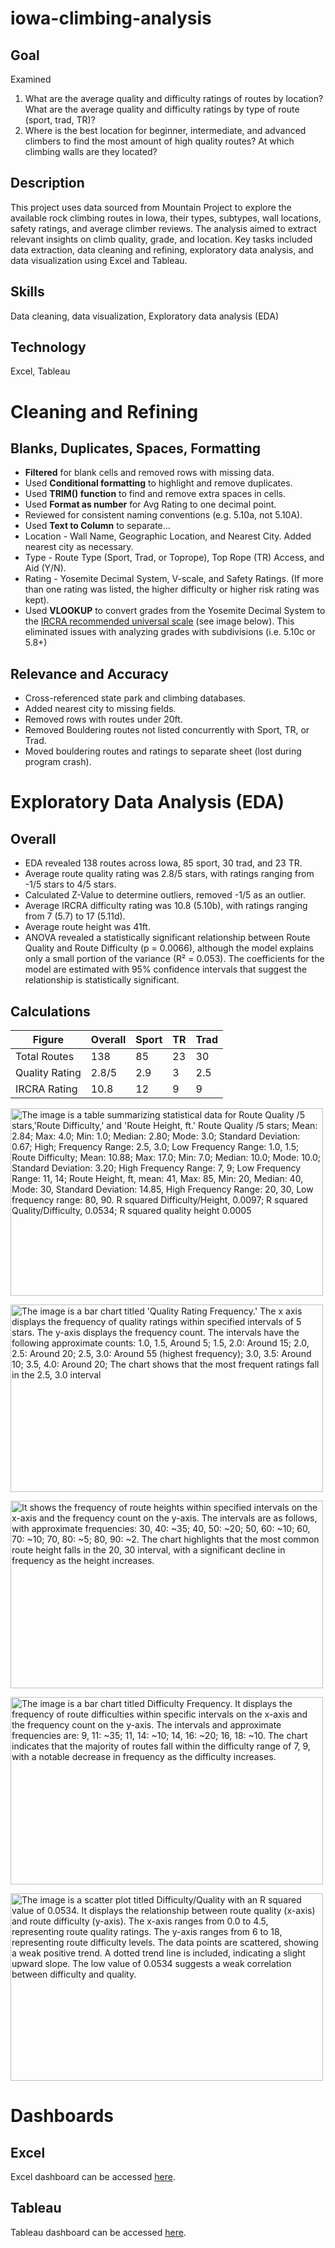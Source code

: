 # iowa-climbing-analysis

## **Goal**
Examined
1. What are the average quality and difficulty ratings of routes by location? What are the average quality and difficulty ratings by type of route (sport, trad, TR)?
2. Where is the best location for beginner, intermediate, and advanced climbers to find the most amount of high quality routes? At which climbing walls are they located?

## Description
This project uses data sourced from Mountain Project to explore the available rock climbing routes in Iowa, their types, subtypes, wall locations, safety ratings, and average climber reviews. The analysis aimed to extract relevant insights on climb quality, grade, and location. Key tasks included data extraction, data cleaning and refining, exploratory data analysis, and data visualization using Excel and Tableau. 

## Skills
Data cleaning, data visualization, Exploratory data analysis (EDA)

## Technology
Excel, Tableau

# Cleaning and Refining

## Blanks, Duplicates, Spaces, Formatting
- **Filtered** for blank cells and removed rows with missing data.
- Used **Conditional formatting** to highlight and remove duplicates.
- Used **TRIM() function** to find and remove extra spaces in cells.
- Used **Format as number** for Avg Rating to one decimal point.
- Reviewed for consistent naming conventions (e.g. 5.10a, not 5.10A).
- Used **Text to Column** to separate...
-    Location - Wall Name, Geographic Location, and Nearest City. Added nearest city as necessary. 
-    Type - Route Type (Sport, Trad, or Toprope), Top Rope (TR) Access, and Aid (Y/N).
-    Rating - Yosemite Decimal System, V-scale, and Safety Ratings. (If more than one rating was listed, the higher difficulty or higher risk rating was kept).
- Used **VLOOKUP** to convert grades from the Yosemite Decimal System to the [IRCRA recommended universal scale](https://www.ircra.rocks/single-post/2016/09/12/reporting-grades-in-climbing-research) (see image below). This eliminated issues with analyzing grades with subdivisions (i.e. 5.10c or 5.8+)

## Relevance and Accuracy
- Cross-referenced state park and climbing databases.
- Added nearest city to missing fields. 
- Removed rows with routes under 20ft. 
- Removed Bouldering routes not listed concurrently with Sport, TR, or Trad.
-    Moved bouldering routes and ratings to separate sheet (lost during program crash).

# Exploratory Data Analysis (EDA)

## Overall
- EDA revealed 138 routes across Iowa, 85 sport, 30 trad, and 23 TR.
- Average route quality rating was 2.8/5 stars, with ratings ranging from -1/5 stars to 4/5 stars.
-   Calculated Z-Value to determine outliers, removed -1/5 as an outlier.
- Average IRCRA difficulty rating was 10.8 (5.10b), with ratings ranging from 7 (5.7) to 17 (5.11d).
- Average route height was 41ft.
- ANOVA revealed a statistically significant relationship between Route Quality and Route Difficulty (p = 0.0066), although the model explains only a small portion of the variance (R² = 0.053). The coefficients for the model are estimated with 95% confidence intervals that suggest the relationship is statistically significant.

## Calculations

| Figure        |    Overall    |     Sport     |      TR       |     Trad      |
| ------------- | ------------- | ------------- | ------------- | ------------- |
|Total Routes   |      138      |      85       |      23       |      30       |
|Quality Rating |     2.8/5     |      2.9      |       3       |      2.5      |
|IRCRA Rating   |     10.8      |      12       |       9       |      9        |

<img
  src="https://github.com/user-attachments/assets/cddc043d-551c-4c3d-ab15-d02b34f1ad19"
  alt="The image is a table summarizing statistical data for Route Quality /5 stars,'Route Difficulty,' and 'Route Height, ft.' Route Quality /5 stars; Mean: 2.84; Max: 4.0; Min: 1.0; Median: 2.80; Mode: 3.0; Standard Deviation: 0.67; High; Frequency Range: 2.5, 3.0; Low Frequency Range: 1.0, 1.5; Route Difficulty; Mean: 10.88; Max: 17.0; Min: 7.0; Median: 10.0; Mode: 10.0; Standard Deviation: 3.20; High Frequency Range: 7, 9; Low Frequency Range: 11, 14; Route Height, ft, mean: 41, Max: 85, Min: 20, Median: 40, Mode: 30, Standard Deviation: 14.85, High Frequency Range: 20, 30, Low frequency range: 80, 90. R squared Difficulty/Height, 0.0097; R squared Quality/Difficulty, 0.0534; R squared quality height 0.0005"
  width="500"
  height="300" />

<img
  src="https://github.com/user-attachments/assets/6f7b5b49-85cb-4edc-9f33-ad49e7a1dc01"
  alt="The image is a bar chart titled 'Quality Rating Frequency.' The x axis displays the frequency of quality ratings within specified intervals of 5 stars. The y-axis displays the frequency count. The intervals have the following approximate counts: 1.0, 1.5, Around 5; 1.5, 2.0: Around 15; 2.0, 2.5: Around 20; 2.5, 3.0: Around 55 (highest frequency); 3.0, 3.5: Around 10; 3.5, 4.0: Around 20; The chart shows that the most frequent ratings fall in the 2.5, 3.0 interval"
  width="500"
  height="300" />

  <img
  src="https://github.com/user-attachments/assets/17d87f3d-42b7-4506-988a-6c5aca954bee"
  alt="It shows the frequency of route heights within specified intervals on the x-axis and the frequency count on the y-axis. The intervals are as follows, with approximate frequencies: 30, 40: ~35; 40, 50: ~20; 50, 60: ~10; 60, 70: ~10; 70, 80: ~5; 80, 90: ~2. The chart highlights that the most common route height falls in the 20, 30 interval, with a significant decline in frequency as the height increases."
  width="500"
  height="300" />

  <img
  src="https://github.com/user-attachments/assets/a18f0b35-cb4f-44ee-b3e0-7cdb769eadf2"
  alt="The image is a bar chart titled Difficulty Frequency. It displays the frequency of route difficulties within specific intervals on the x-axis and the frequency count on the y-axis. The intervals and approximate frequencies are: 9, 11: ~35; 11, 14: ~10; 14, 16: ~20; 16, 18: ~10. The chart indicates that the majority of routes fall within the difficulty range of 7, 9, with a notable decrease in frequency as the difficulty increases."
  width="500"
  height="300" />

  <img
  src="https://github.com/user-attachments/assets/619f97d2-7c9b-494a-9abe-716e88c09d3f"
  alt="The image is a scatter plot titled Difficulty/Quality with an R squared value of 0.0534. It displays the relationship between route quality (x-axis) and route difficulty (y-axis). The x-axis ranges from 0.0 to 4.5, representing route quality ratings. The y-axis ranges from 6 to 18, representing route difficulty levels. The data points are scattered, showing a weak positive trend. A dotted trend line is included, indicating a slight upward slope. The low value of 0.0534 suggests a weak correlation between difficulty and quality."
  width="500"
  height="300" />

  # Dashboards

  ## Excel
  Excel dashboard can be accessed [here](https://pages.github.com/). 

  ## Tableau
  Tableau dashboard can be accessed [here]((https://public.tableau.com/shared/Z6ZFT7435?:display_count=n&:origin=viz_share_link)). 


